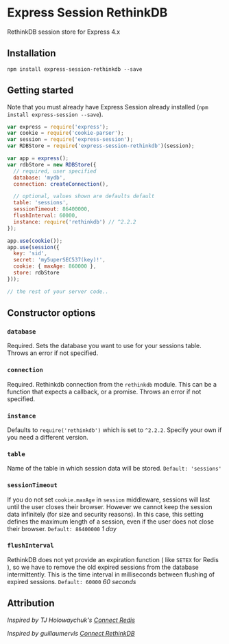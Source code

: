 # Express Session RethinkDB

RethinkDB session store for Express 4.x

## Installation

```
npm install express-session-rethinkdb --save
```

## Getting started

Note that you must already have Express Session already installed (`npm install express-session --save`).

```javascript
var express = require('express');
var cookie = require('cookie-parser');
var session = require('express-session');
var RDBStore = require('express-session-rethinkdb')(session);

var app = express();
var rdbStore = new RDBStore({
  // required, user specified
  database: 'mydb',
  connection: createConnection(),

  // optional, values shown are defaults default
  table: 'sessions',
  sessionTimeout: 86400000,
  flushInterval: 60000,
  instance: require('rethinkdb') // ^2.2.2
});

app.use(cookie());
app.use(session({
  key: 'sid',
  secret: 'my5uperSEC537(key)!',
  cookie: { maxAge: 860000 },
  store: rdbStore
}));

// the rest of your server code..
```

## Constructor options

### `database`
Required. Sets the database you want to use for your sessions table. Throws an error if not specified.

### `connection`
Required. Rethinkdb connection from the `rethinkdb` module. This can be a function that expects a callback, or
a promise. Throws an error if not specified.

### `instance`
Defaults to `require('rethinkdb')` which is set to `^2.2.2`. Specify your own if you need
a different version.

### `table`
Name of the table in which session data will be stored.
`Default: 'sessions'`

### `sessionTimeout`
If you do not set `cookie.maxAge` in `session` middleware, sessions will last until the user closes their browser.
However we cannot keep the session data infinitely (for size and security reasons).
In this case, this setting defines the maximum length of a session, even if the user does not close their browser.
`Default: 86400000` *1 day*

### `flushInterval`
RethinkDB does not yet provide an expiration function ( like `SETEX` for Redis ), so we have to remove the
old expired sessions from the database intermittently. This is the time interval in milliseconds between flushing of expired sessions.
`Default: 60000` *60 seconds*

## Attribution

*Inspired by TJ Holowaychuk's [Connect Redis](https://github.com/visionmedia/connect-redis)*

*Inspired by guillaumervls [Connect RethinkDB](https://github.com/guillaumervls/connect-rethinkdb)*
